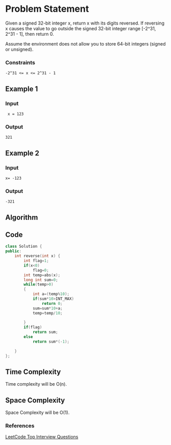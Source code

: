 # Problem Statement

Given a signed 32-bit integer x, return x with its digits reversed. If reversing x causes the value to go outside the signed 32-bit integer range [-2^31, 2^31 - 1], then return 0.

Assume the environment does not allow you to store 64-bit integers (signed or unsigned).

### Constraints
```
-2^31 <= x <= 2^31 - 1
```

## Example 1
### Input
```
 x = 123
```
### Output
```
321
```

## Example 2
### Input
```
x= -123
```
### Output
```
-321
```


## Algorithm


## Code

```C++
class Solution {
public:
    int reverse(int x) {
        int flag=1;
        if(x<0)
            flag=0;
        int temp=abs(x);
        long int sum=0;
        while(temp>0)
        {
            int a=(temp%10);
            if(sum*10>INT_MAX)
                return 0;
            sum=sum*10+a;
            temp=temp/10;
            
        }
        if(flag)
            return sum;
        else
            return sum*(-1);
        
    }
};
```
## Time Complexity
Time complexity will be O(n).

## Space Complexity
Space Complexity will be O(1).

### References
[LeetCode Top Interview Questions](https://leetcode.com/explore/featured/card/top-interview-questions-easy/127/strings/880/)
